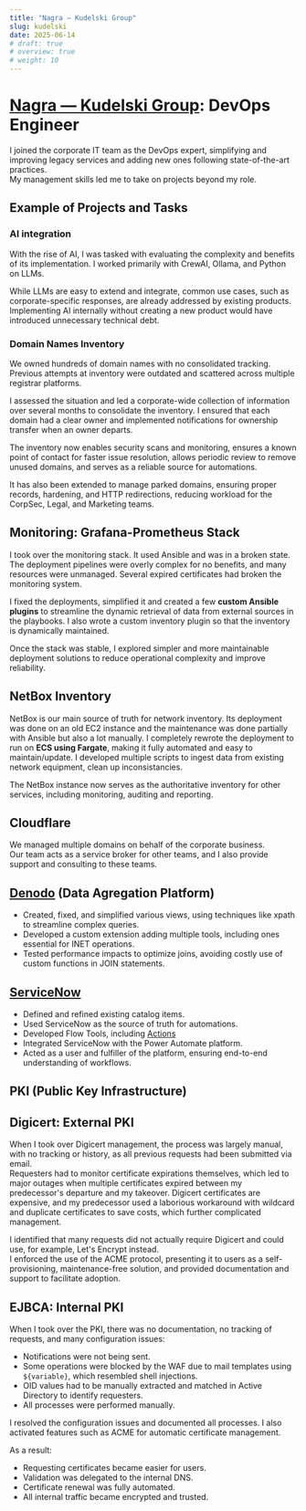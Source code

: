 ```yaml
---
title: "Nagra — Kudelski Group"
slug: kudelski
date: 2025-06-14
# draft: true
# overview: true
# weight: 10
---
```


# [Nagra — Kudelski Group](https://www.nagra.com/): DevOps Engineer

I joined the corporate IT team as the DevOps expert, simplifying and improving legacy services and adding new ones following state-of-the-art practices.  
My management skills led me to take on projects beyond my role.


## Example of Projects and Tasks


### AI integration

With the rise of AI, I was tasked with evaluating the complexity and benefits of its implementation. I worked primarily with CrewAI, Ollama, and Python on LLMs.

While LLMs are easy to extend and integrate, common use cases, such as corporate-specific responses, are already addressed by existing products.  
Implementing AI internally without creating a new product would have introduced unnecessary technical debt.

### Domain Names Inventory

We owned hundreds of domain names with no consolidated tracking. Previous attempts at inventory were outdated and scattered across multiple registrar platforms.

I assessed the situation and led a corporate-wide collection of information over several months to consolidate the inventory. I ensured that each domain had a clear owner and implemented notifications for ownership transfer when an owner departs.

The inventory now enables security scans and monitoring, ensures a known point of contact for faster issue resolution, allows periodic review to remove unused domains, and serves as a reliable source for automations.

It has also been extended to manage parked domains, ensuring proper records, hardening, and HTTP redirections, reducing workload for the CorpSec, Legal, and Marketing teams.

## Monitoring: Grafana-Prometheus Stack

I took over the monitoring stack. It used Ansible and was in a broken state. The deployment pipelines were overly complex for no benefits, and many resources were unmanaged. Several expired certificates had broken the monitoring system.

I fixed the deployments, simplified it and created a few **custom Ansible plugins** to streamline the dynamic retrieval of data from external sources in the playbooks. I also wrote a custom inventory plugin so that the inventory is dynamically maintained.

Once the stack was stable, I explored simpler and more maintainable deployment solutions to reduce operational complexity and improve reliability.

## NetBox Inventory

NetBox is our main source of truth for network inventory. Its deployment was done on an old EC2 instance and the maintenance was done partially with Ansible but also a lot manually. I completely rewrote the deployment to run on **ECS using Fargate**, making it fully automated and easy to maintain/update. I developed multiple scripts to ingest data from existing network equipment, clean up inconsistancies.

The NetBox instance now serves as the authoritative inventory for other services, including monitoring, auditing and reporting.

## Cloudflare

We managed multiple domains on behalf of the corporate business.  
Our team acts as a service broker for other teams, and I also provide support and consulting to these teams.


## [Denodo](https://www.denodo.com/en) (Data Agregation Platform)

- Created, fixed, and simplified various views, using techniques like xpath to streamline complex queries.
- Developed a custom extension adding multiple tools, including ones essential for INET operations.
- Tested performance impacts to optimize joins, avoiding costly use of custom functions in JOIN statements.

## [ServiceNow](https://www.servicenow.com/uk/)
- Defined and refined existing catalog items.
- Used ServiceNow as the source of truth for automations.
- Developed Flow Tools, including [Actions](https://developer.servicenow.com/dev.do#!/learn/courses/yokohama/app_store_learnv2_aescreateappfromscratch_yokohama_create_an_app_from_scratch_with_app_engine_studio/app_store_learnv2_aescreateappfromscratch_yokohama_automate_processes_with_flows/app_store_learnv2_aescreateappfromscratch_yokohama_actions)
- Integrated ServiceNow with the Power Automate platform.
- Acted as a user and fulfiller of the platform, ensuring end-to-end understanding of workflows.


## PKI (Public Key Infrastructure)

## Digicert: External PKI

When I took over Digicert management, the process was largely manual, with no tracking or history, as all previous requests had been submitted via email.  
Requesters had to monitor certificate expirations themselves, which led to major outages when multiple certificates expired between my predecessor's departure and my takeover.
Digicert certificates are expensive, and my predecessor used a laborious workaround with wildcard and duplicate certificates to save costs, which further complicated management.

I identified that many requests did not actually require Digicert and could use, for example, Let's Encrypt instead.  
I enforced the use of the ACME protocol, presenting it to users as a self-provisioning, maintenance-free solution, and provided documentation and support to facilitate adoption.

## EJBCA: Internal PKI 

When I took over the PKI, there was no documentation, no tracking of requests, and many configuration issues:
- Notifications were not being sent.
- Some operations were blocked by the WAF due to mail templates using `${variable}`, which resembled shell injections.
- OID values had to be manually extracted and matched in Active Directory to identify requesters.
- All processes were performed manually.

I resolved the configuration issues and documented all processes. I also activated features such as ACME for automatic certificate management.

As a result:
- Requesting certificates became easier for users.
- Validation was delegated to the internal DNS.
- Certificate renewal was fully automated.
- All internal traffic became encrypted and trusted.